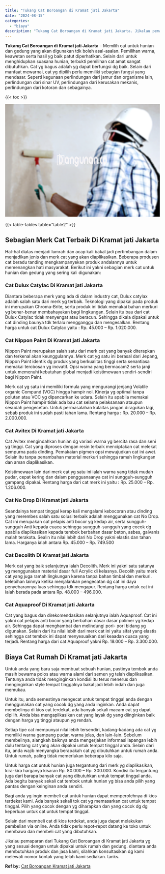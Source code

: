 ```yaml
---
title: "Tukang Cat Boroangan di Kramat jati Jakarta"
date: "2024-08-15"
categories: 
  - "biaya"
description: "Tukang Cat Boroangan di Kramat jati Jakarta. Jikalau pemaparan dari Tukang Cat Boroangan di Kramat jati Jakarta yg yang sesuai dengan untuk dipakai untuk rum..."
---
```


**Tukang Cat Boroangan di Kramat jati Jakarta** – Memilih cat untuk hunian dan gedung yang akan digunakan tdk boleh asal-asalan. Pemilihan warna, keawetan serta hasil yg baik patut diperhatikan. Selain dari untuk menghidupkan suasana hunian, terbukti pemilihan cat amat sangat dibutuhkan. Cat yg bagus adalah yg dapat berfungsi dg baik. Selain dari manfaat mewarnai, cat yg dipilih perlu memiliki sebagian fungsi yang mendasar. Seperti kegunaan perlindungan dari jamur dan organisme lain, perlindungan dari sinar UV, perlindungan dari kerusakan mekanis, perlindungan dari kotoran dan sebagainya.

{{< toc >}}

![Tukang Cat Boroangan di Kramat jati Jakarta](/images/jasa-cat-murah34.png)

{{< table-tables table="table2" >}}

## Sebagian Merk Cat Terbaik Di Kramat jati Jakarta

Hal-hal diatas menjadi lumrah dan acap kali bakal jadi pertimbangan dalam menjadikan jenis dan merk cat yang akan diaplikasikan. Beberapa produsen cat beradu tanding mengkampanyekan produk andalannya untuk memenangkan hati masyarakat. Berikut ini yakni sebagian merk cat untuk hunian dan gedung yang sering kali digunakan:

### Cat Dulux Catylac Di Kramat jati Jakarta

Diantara beberapa merk yang ada di dalam industry cat, Dulux catylax adalah salah satu dari merk yg terbaik. Teknologi yang dipakai pada produk ini merupakan Chroma-Brite, serta produk ini tidak memakai bahan merkuri yg benar-benar membahayakan bagi lingkungan. Selain itu bau dari cat Dulux Catylac tidak menyengat atau beracun. Sehingga dikala dipakai untuk cat dinding baunya tdk terlalu mengganggu dan mengesalkan. Rentang harga untuk cat Dulux Catylac yaitu : Rp. 45.000 – Rp. 1.020.000.

### Cat Nippon Paint Di Kramat jati Jakarta

Nippon Paint merupakan salah satu dari merk cat yang banyak diterapkan dan terkenal akan keunggulannya. Merk cat yg satu ini berasal dari Jepang, Nippon Paint identik dg produk yang berkualitas tinggi serta senantiasa memakai terobosan yg inovatif. Opsi warna yang bermacam2 serta janji untuk memenuhi kebutuhan global menjadi keistimewaan sendiri-sendiri bagi Nippon Paint.

Merk cat yg satu ini memiliki formula yang mengurangi jenjang Volatile organic Compund (VOC) hingga hampir nol. Kinerja yg optimal tanpa polutan atau VOC yg dipancarkan ke udara. Selain itu apabila memakai Nippon Paint hampir tidak ada bau cat selama pelaksanaan ataupun sesudah pengecetan. Untuk permasalahan kulaitas jangan diragukan lagi, sebab produk ini sudah pasti tahan lama. Rentang harga : Rp. 20.000 – Rp. 2.000.000.

### Cat Avitex Di Kramat jati Jakarta

Cat Avitex mengindahkan hunian dg variasi warna yg bercita rasa dan seni yg tinggi. Cat yang diproses dengan resin terbaik menciptakan cat melekat sempurna pada dinding. Pemakaian pigmen opsi mewujudkan cat ini awet. Selain itu tanpa penambahan material merkuri sehingga ramah lingkungan dan aman diaplikasikan.

Keistimewaan lain dari merk cat yg satu ini ialah warna yang tidak mudah pudar, cepat kering dan dalam pengguanaanya cat ini sungguh-sungguh gampang dipakai. Rentang harga dari cat merk ini yaitu : Rp. 25.000 – Rp. 1.206.000.

### Cat No Drop Di Kramat jati Jakarta

Seandainya tempat tinggal kerap kali mengalami kebocoran atau dinding yang merembes salah satu solusi terbaik adalah menggunakan cat No Drop. Cat ini merupakan cat pelapis anti bocor yg kedap air, serta sungguh-sungguh Anti kepada cuaca sehingga sungguh-sungguh yang cocok dg apabila diaplikasikan kepada tembok berbahan dasar beton, asbes, galvanis malah terakota. Sealin itu nilai lebih dari No Drop yakni elastis dan tahan lama. Harganya ialah antara Rp. 45.000 – Rp. 749.500

### Cat Decolith Di Kramat jati Jakarta

Merk cat yang baik selanjutnya ialah Decolith. Merk ini yakni satu satunya yg menggunakan material dasar full Acrylic di kelasnya. Decolih yaitu merk cat yang juga ramah lingkungan karena tanpa bahan timbal dan merkuri. kelebihan lainnya ketika menjalankan pengecatan dg cat ini daya penyebarannya luas sehingga tdk mengapur. Rentang harga untuk cat ini ialah berada pada antara Rp. 48.000 – 496.000.

### Cat Aquaproof Di Kramat jati Jakarta

Cat yang bagus dan direkomendasikan selanjutnya ialah Aquaproof. Cat ini yakni cat pelapis anti bocor yang berbahan dasar dasar polimer yg kedap air. Sehingga dapat menghambat dan melindungi pori- pori bidang yg digunakan. Selain dari itu nilai lebih dari merk cat ini yaitu sifat yang elastis sehingga cat tembok ini dapat menyesuaikan dari keaadan cuaca yang terjadi. Rentang harga dari cat Aquaproof yakni Rp. 18.000 – Rp. 3.300.000.

## Biaya Cat Rumah Di Kramat jati Jakarta

Untuk anda yang baru saja membuat sebuah hunian, pastinya tembok anda masih bewarna polos atau warna alami dari semen yg telah diaplikasikan. Tentunya anda tidak menginginkan kondisi itu terus menerus dan menginginkan style tempat tinggalnya bakal jadi lebih indah dan juga memukau.

Untuk itu, anda semestinya mengecat untuk tempat tinggal anda dengan menggunakan cat yang cocok dg yang anda inginkan. Anda dapat membelinya di kios cat terdekat, ada banyak sekali macam cat yg dapat dipilih. Anda bisa mengaplikasikan cat yang layak dg yang diinginkan baik dengan harga yg tinggi ataupun yg rendah.

Setiap tipe cat mempunyai nilai lebih tersendiri, kadang-kadang ada cat yg memiliki warna gampang pudar, warna jelas, dan lain-lain. Sebelum membelinya, alangkah baiknya anda mengerjakan informasi lapangan lebih dulu tentang cat yang akan dipakai untuk tempat tinggal anda. Selain dari itu, anda wajib menyangka berapakah cat yg dibutuhkan untuk rumah anda. Untuk rumah, paling tidak memerlukan beberapa kilo saja.

Untuk harga cat untuk hunian juga tergantung dari merk yg diaplikasikan, kira-kira harganya kisaran Rp. 80.000 – Rp. 300.000. Kondisi itu tergantung juga dari barapa banyak cat yang dibutuhkan untuk tempat tinggal anda. Ada begitu banyak sekali cat tembok untuk hunian yg bisa anda pilih yang pantas dengan keinginan anda sendiri.

Bagi anda yg ingin membeli cat untuk hunian dapat memperolehnya di kios terdekat kami. Ada banyak sekali tok cat yg memasarkan cat untuk tempat tinggal. Pilih yang cocok dengan yg diharapkan dan yang cocok dg dg keperluan untuk cat untuk tempat tinggal.

Selain dari membeli cat di kios terdekat, anda juga dapat melakukan pembelian via online. Anda tidak perlu repot-repot datang ke toko untuk membawa dan membeli cat yang dibutuhkan.

Jikalau pemaparan dari Tukang Cat Boroangan di Kramat jati Jakarta yg yang sesuai dengan untuk dipakai untuk rumah dan gedung. diantara anda membutuhkan produk dan jasa kami, silahkan konsultasikan dg kami melewati nomor kontak yang telah kami sediakan. tanks.

**Ref by:** [Cat Boroangan Kramat jati Jakarta](https://id.wikipedia.org/wiki/Cat)
